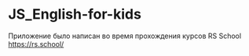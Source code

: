 # JS_English-for-kids
Приложение было написан во время прохождения курсов RS School https://rs.school/
